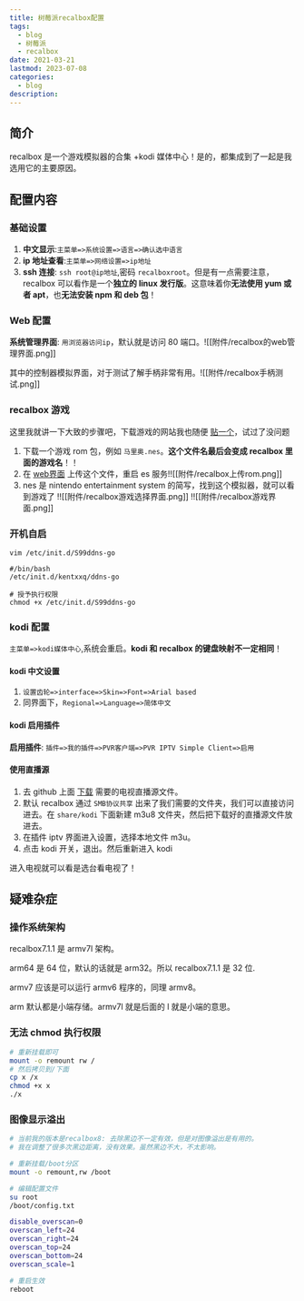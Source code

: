 ```yaml
---
title: 树莓派recalbox配置
tags:
  - blog
  - 树莓派
  - recalbox
date: 2021-03-21
lastmod: 2023-07-08
categories:
  - blog
description: 
---
```


## 简介

recalbox 是一个游戏模拟器的合集 +kodi 媒体中心！是的，都集成到了一起是我选用它的主要原因。

## 配置内容

### 基础设置

1. **中文显示**:`主菜单=>系统设置=>语言=>确认选中语言`
2. **ip 地址查看**:`主菜单=>网络设置=>ip地址`
3. **ssh 连接**: `ssh root@ip地址`,密码 `recalboxroot`。但是有一点需要注意，recalbox 可以看作是一个**独立的 linux 发行版**。这意味着你**无法使用 yum 或者 apt**，也**无法安装 npm 和 deb 包**！

### Web 配置

**系统管理界面**: `用浏览器访问ip`，默认就是访问 80 端口。![[附件/recalbox的web管理界面.png]]

其中的控制器模拟界面，对于测试了解手柄非常有用。![[附件/recalbox手柄测试.png]]

### recalbox 游戏

这里我就讲一下大致的步骤吧，下载游戏的网站我也随便 [贴一个](http://www.rendiyu.com/emu/fc/)，试过了没问题

1. 下载一个游戏 rom 包，例如 `马里奥.nes`。**这个文件名最后会变成 recalbox 里面的游戏名**！！
2. 在 [web界面](http://172.18.76.201/roms/nes) 上传这个文件，重启 es 服务!![[附件/recalbox上传rom.png]]
3. nes 是 nintendo entertainment system 的简写，找到这个模拟器，就可以看到游戏了 !![[附件/recalbox游戏选择界面.png]] !![[附件/recalbox游戏界面.png]]

### 开机自启

```shell
vim /etc/init.d/S99ddns-go

#/bin/bash
/etc/init.d/kentxxq/ddns-go

# 授予执行权限
chmod +x /etc/init.d/S99ddns-go
```

### kodi 配置

`主菜单=>kodi媒体中心`,系统会重启。**kodi 和 recalbox 的键盘映射不一定相同**！

#### kodi 中文设置

1. `设置齿轮=>interface=>Skin=>Font=>Arial based`
2. 同界面下，`Regional=>Language=>简体中文`

#### kodi 启用插件

**启用插件**: `插件=>我的插件=>PVR客户端=>PVR IPTV Simple Client=>启用`

#### 使用直播源

1. 去 github 上面 [下载](https://github.com/imDazui/Tvlist-awesome-m3u-m3u8#%E8%A7%86%E9%A2%91%E6%95%99%E7%A8%8B) 需要的电视直播源文件。
2. 默认 recalbox 通过 `SMB协议共享` 出来了我们需要的文件夹，我们可以直接访问进去。在 `share/kodi` 下面新建 m3u8 文件夹，然后把下载好的直播源文件放进去。
3. 在插件 iptv 界面进入设置，选择本地文件 m3u。
4. 点击 kodi 开关，退出。然后重新进入 kodi

进入电视就可以看是选台看电视了！

## 疑难杂症

### 操作系统架构

recalbox7.1.1 是 armv7l 架构。

arm64 是 64 位，默认的话就是 arm32。所以 recalbox7.1.1 是 32 位.

armv7 应该是可以运行 armv6 程序的，同理 armv8。

arm 默认都是小端存储。armv7l 就是后面的 l 就是小端的意思。

### 无法 chmod 执行权限

```bash
# 重新挂载即可
mount -o remount rw /
# 然后拷贝到/下面
cp x /x
chmod +x x
./x
```

### 图像显示溢出

```bash
# 当前我的版本是recalbox8: 去除黑边不一定有效，但是对图像溢出是有用的。
# 我在调整了很多次黑边距离，没有效果。虽然黑边不大，不太影响。 

# 重新挂载/boot分区
mount -o remount,rw /boot

# 编辑配置文件
su root
/boot/config.txt

disable_overscan=0
overscan_left=24
overscan_right=24
overscan_top=24
overscan_bottom=24
overscan_scale=1

# 重启生效
reboot
```
